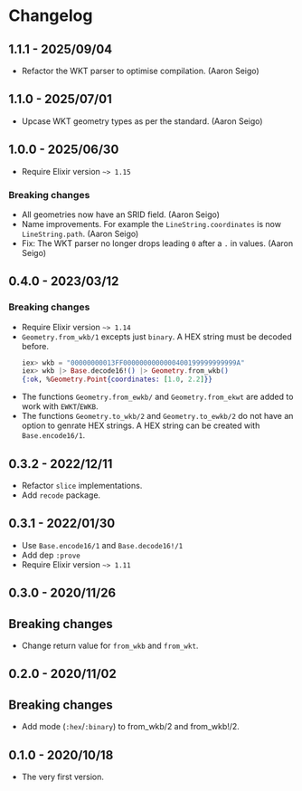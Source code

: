# Changelog

## 1.1.1 - 2025/09/04

+ Refactor the WKT parser to optimise compilation. (Aaron Seigo)

## 1.1.0 - 2025/07/01

+ Upcase WKT geometry types as per the standard. (Aaron Seigo)

## 1.0.0 - 2025/06/30

+ Require Elixir version `~> 1.15`

### Breaking changes

+ All geometries now have an SRID field. (Aaron Seigo)
+ Name improvements. For example the `LineString.coordinates` is now 
  `LineString.path`.  (Aaron Seigo)
+ Fix: The WKT parser no longer drops leading `0` after a `.` in values.
  (Aaron Seigo)


## 0.4.0 - 2023/03/12

### Breaking changes

+ Require Elixir version `~> 1.14`
+ `Geometry.from_wkb/1` excepts just `binary`. A HEX string must be decoded
  before.
  ```Elixir
  iex> wkb = "00000000013FF0000000000000400199999999999A"
  iex> wkb |> Base.decode16!() |> Geometry.from_wkb()
  {:ok, %Geometry.Point{coordinates: [1.0, 2.2]}}
  ```
+ The functions `Geometry.from_ewkb/` and `Geometry.from_ekwt` are added to work
  with `EWKT`/`EWKB`.
+ The functions `Geometry.to_wkb/2` and `Geometry.to_ewkb/2` do not have an
  option to genrate HEX strings. A HEX string can be created with
  `Base.encode16/1`.


## 0.3.2 - 2022/12/11

+ Refactor `slice` implementations.
+ Add `recode` package.


## 0.3.1 - 2022/01/30

+ Use `Base.encode16/1` and `Base.decode16!/1`
+ Add dep `:prove`
+ Require Elixir version `~> 1.11`


## 0.3.0 - 2020/11/26

## Breaking changes

+ Change return value for `from_wkb` and `from_wkt`.


## 0.2.0 - 2020/11/02

## Breaking changes

+ Add mode (`:hex`/`:binary`) to from_wkb/2 and from_wkb!/2.


## 0.1.0 - 2020/10/18

+ The very first version.
